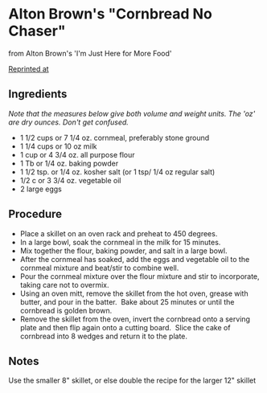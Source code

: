 # Alton Brown's "Cornbread No Chaser"
from Alton Brown's 'I'm Just Here for More Food'

[Reprinted at](http://ediblegivens.blogspot.com/2010/11/alton-browns-cornbread-no-chaser.html)

## Ingredients
_Note that the measures below give both volume and weight units.  The 'oz' are dry ounces.  Don't get confused._
- 1 1/2 cups or 7 1/4 oz. cornmeal, preferably stone ground
- 1 1/4 cups or 10 oz     milk
- 1 cup      or 4 3/4 oz. all purpose flour
- 1 Tb       or 1/4 oz.   baking powder
- 1 1/2 tsp. or 1/4 oz.   kosher salt (or 1 tsp/ 1/4 oz regular salt)
- 1/2 c      or 3 3/4 oz. vegetable oil
- 2 large eggs

## Procedure
- Place a skillet on an oven rack and preheat to 450 degrees.
- In a large bowl, soak the cornmeal in the milk for 15 minutes.
- Mix together the flour, baking powder, and salt in a large bowl.
- After the cornmeal has soaked, add the eggs and vegetable oil to the cornmeal mixture and beat/stir to combine well.
- Pour the cornmeal mixture over the flour mixture and stir to incorporate, taking care not to overmix.
- Using an oven mitt, remove the skillet from the hot oven, grease with butter, and pour in the batter.  Bake about 25 minutes or until the cornbread is golden brown.
- Remove the skillet from the oven, invert the cornbread onto a serving plate and then flip again onto a cutting board.  Slice the cake of cornbread into 8 wedges and return it to the plate.

## Notes
Use the smaller 8" skillet, or else double the recipe for the larger 12" skillet
